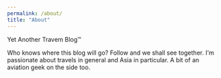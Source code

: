 ```yaml
---
permalink: /about/
title: "About"
---
```


Yet Another Travem Blog™️

Who knows where this blog will go? Follow and we shall see together.
I'm passionate about travels in general and Asia in particular. A bit of an aviation geek on the side too.
